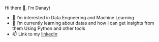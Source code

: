  Hi there 👋, I’m Danayt
- 👀 I’m interested in Data Engneering and Machine Learning 
- 🌱 I’m currently learning about datas and how I can get insights from them Using Python and other tools 
- 📫 Link to my [linkedin](https://www.linkedin.com/in/danayt-bulom/)




<!---
Danu-B/Danu-B is a ✨ special ✨ repository because its `README.md` (this file) appears on your GitHub profile.
You can click the Preview link to take a look at your changes.
--->
